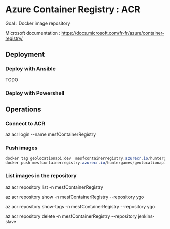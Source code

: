 # Azure Container Registry : ACR
Goal : Docker image repository

Microsoft documentation : https://docs.microsoft.com/fr-fr/azure/container-registry/

## Deployment
### Deploy with Ansible
TODO

### Deploy with Powershell

## Operations
### Connect to ACR
az acr login --name mesfContainerRegistry

### Push images
```powershell
docker tag geolocationapi:dev  mesfcontainerregistry.azurecr.io/huntergames/geolocationapi
docker push mesfcontainerregistry.azurecr.io/huntergames/geolocationapi
```


### List images in the repository
az acr repository list -n mesfContainerRegistry  

az acr repository show -n mesfContainerRegistry --repository ygo  

az acr repository show-tags -n mesfContainerRegistry --repository ygo  

az acr repository delete -n mesfContainerRegistry --repository jenkins-slave